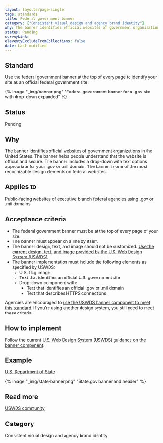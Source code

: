 ```yaml
---
layout: layouts/page-single
tags: standards
title: Federal government banner
category: ["Consistent visual design and agency brand identity"]
why: The banner identifies official websites of government organizations in the United States.
status: Pending
surveyLink: 
eleventyExcludeFromCollections: false
date: Last modified
---
```


## Standard

Use the federal government banner at the top of every page to identify your site as an official federal government site.

{% image "_img/banner.png" "Federal government banner for a .gov site with drop-down expanded" %}

## Status

Pending


## Why

The banner identifies official websites of government organizations in the United States. The banner helps people understand that the website is official and secure. The banner includes a drop-down with text options appropriate for your .gov or .mil domain. The banner is one of the most recognizable design elements on federal websites.

## Applies to

Public-facing websites of executive branch federal agencies using .gov or .mil domains

## Acceptance criteria

- The federal government banner must be at the top of every page of your site.
- The banner must appear on a line by itself.
- The banner design, text, and image should not be customized. [Use the current design, text, and image provided by the U.S. Web Design System (USWDS)](https://designsystem.digital.gov/components/banner/). 
- The banner implementation must include the following elements as specified by USWDS:
    - U.S. flag image
    - Text that identifies an official U.S. government site
    - Drop-down component with:
      - Text that identifies an official .gov or .mil domain
      - Text that describes HTTPS connections
     
Agencies are encouraged to [use the USWDS banner component to meet this standard](https://designsystem.digital.gov/components/banner/). If you’re using another design system, you still need to meet these criteria.

## How to implement

Follow the current [U.S. Web Design System (USWDS) guidance on the banner component](https://designsystem.digital.gov/components/banner/).

## Example

[U.S. Department of State](https://www.state.gov/)

{% image "_img/state-banner.png" "State.gov banner and header" %}

## Read more

[USWDS community](https://designsystem.digital.gov/about/community/)

## Category

Consistent visual design and agency brand identity

